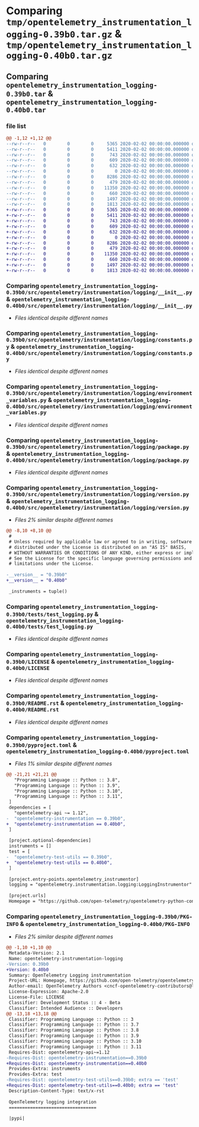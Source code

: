 # Comparing `tmp/opentelemetry_instrumentation_logging-0.39b0.tar.gz` & `tmp/opentelemetry_instrumentation_logging-0.40b0.tar.gz`

## Comparing `opentelemetry_instrumentation_logging-0.39b0.tar` & `opentelemetry_instrumentation_logging-0.40b0.tar`

### file list

```diff
@@ -1,12 +1,12 @@
--rw-r--r--   0        0        0     5365 2020-02-02 00:00:00.000000 opentelemetry_instrumentation_logging-0.39b0/src/opentelemetry/instrumentation/logging/__init__.py
--rw-r--r--   0        0        0     5411 2020-02-02 00:00:00.000000 opentelemetry_instrumentation_logging-0.39b0/src/opentelemetry/instrumentation/logging/constants.py
--rw-r--r--   0        0        0      743 2020-02-02 00:00:00.000000 opentelemetry_instrumentation_logging-0.39b0/src/opentelemetry/instrumentation/logging/environment_variables.py
--rw-r--r--   0        0        0      609 2020-02-02 00:00:00.000000 opentelemetry_instrumentation_logging-0.39b0/src/opentelemetry/instrumentation/logging/package.py
--rw-r--r--   0        0        0      632 2020-02-02 00:00:00.000000 opentelemetry_instrumentation_logging-0.39b0/src/opentelemetry/instrumentation/logging/version.py
--rw-r--r--   0        0        0        0 2020-02-02 00:00:00.000000 opentelemetry_instrumentation_logging-0.39b0/tests/__init__.py
--rw-r--r--   0        0        0     8286 2020-02-02 00:00:00.000000 opentelemetry_instrumentation_logging-0.39b0/tests/test_logging.py
--rw-r--r--   0        0        0      479 2020-02-02 00:00:00.000000 opentelemetry_instrumentation_logging-0.39b0/.gitignore
--rw-r--r--   0        0        0    11350 2020-02-02 00:00:00.000000 opentelemetry_instrumentation_logging-0.39b0/LICENSE
--rw-r--r--   0        0        0      660 2020-02-02 00:00:00.000000 opentelemetry_instrumentation_logging-0.39b0/README.rst
--rw-r--r--   0        0        0     1497 2020-02-02 00:00:00.000000 opentelemetry_instrumentation_logging-0.39b0/pyproject.toml
--rw-r--r--   0        0        0     1813 2020-02-02 00:00:00.000000 opentelemetry_instrumentation_logging-0.39b0/PKG-INFO
+-rw-r--r--   0        0        0     5365 2020-02-02 00:00:00.000000 opentelemetry_instrumentation_logging-0.40b0/src/opentelemetry/instrumentation/logging/__init__.py
+-rw-r--r--   0        0        0     5411 2020-02-02 00:00:00.000000 opentelemetry_instrumentation_logging-0.40b0/src/opentelemetry/instrumentation/logging/constants.py
+-rw-r--r--   0        0        0      743 2020-02-02 00:00:00.000000 opentelemetry_instrumentation_logging-0.40b0/src/opentelemetry/instrumentation/logging/environment_variables.py
+-rw-r--r--   0        0        0      609 2020-02-02 00:00:00.000000 opentelemetry_instrumentation_logging-0.40b0/src/opentelemetry/instrumentation/logging/package.py
+-rw-r--r--   0        0        0      632 2020-02-02 00:00:00.000000 opentelemetry_instrumentation_logging-0.40b0/src/opentelemetry/instrumentation/logging/version.py
+-rw-r--r--   0        0        0        0 2020-02-02 00:00:00.000000 opentelemetry_instrumentation_logging-0.40b0/tests/__init__.py
+-rw-r--r--   0        0        0     8286 2020-02-02 00:00:00.000000 opentelemetry_instrumentation_logging-0.40b0/tests/test_logging.py
+-rw-r--r--   0        0        0      479 2020-02-02 00:00:00.000000 opentelemetry_instrumentation_logging-0.40b0/.gitignore
+-rw-r--r--   0        0        0    11350 2020-02-02 00:00:00.000000 opentelemetry_instrumentation_logging-0.40b0/LICENSE
+-rw-r--r--   0        0        0      660 2020-02-02 00:00:00.000000 opentelemetry_instrumentation_logging-0.40b0/README.rst
+-rw-r--r--   0        0        0     1497 2020-02-02 00:00:00.000000 opentelemetry_instrumentation_logging-0.40b0/pyproject.toml
+-rw-r--r--   0        0        0     1813 2020-02-02 00:00:00.000000 opentelemetry_instrumentation_logging-0.40b0/PKG-INFO
```

### Comparing `opentelemetry_instrumentation_logging-0.39b0/src/opentelemetry/instrumentation/logging/__init__.py` & `opentelemetry_instrumentation_logging-0.40b0/src/opentelemetry/instrumentation/logging/__init__.py`

 * *Files identical despite different names*

### Comparing `opentelemetry_instrumentation_logging-0.39b0/src/opentelemetry/instrumentation/logging/constants.py` & `opentelemetry_instrumentation_logging-0.40b0/src/opentelemetry/instrumentation/logging/constants.py`

 * *Files identical despite different names*

### Comparing `opentelemetry_instrumentation_logging-0.39b0/src/opentelemetry/instrumentation/logging/environment_variables.py` & `opentelemetry_instrumentation_logging-0.40b0/src/opentelemetry/instrumentation/logging/environment_variables.py`

 * *Files identical despite different names*

### Comparing `opentelemetry_instrumentation_logging-0.39b0/src/opentelemetry/instrumentation/logging/package.py` & `opentelemetry_instrumentation_logging-0.40b0/src/opentelemetry/instrumentation/logging/package.py`

 * *Files identical despite different names*

### Comparing `opentelemetry_instrumentation_logging-0.39b0/src/opentelemetry/instrumentation/logging/version.py` & `opentelemetry_instrumentation_logging-0.40b0/src/opentelemetry/instrumentation/logging/version.py`

 * *Files 2% similar despite different names*

```diff
@@ -8,10 +8,10 @@
 #
 # Unless required by applicable law or agreed to in writing, software
 # distributed under the License is distributed on an "AS IS" BASIS,
 # WITHOUT WARRANTIES OR CONDITIONS OF ANY KIND, either express or implied.
 # See the License for the specific language governing permissions and
 # limitations under the License.
 
-__version__ = "0.39b0"
+__version__ = "0.40b0"
 
 _instruments = tuple()
```

### Comparing `opentelemetry_instrumentation_logging-0.39b0/tests/test_logging.py` & `opentelemetry_instrumentation_logging-0.40b0/tests/test_logging.py`

 * *Files identical despite different names*

### Comparing `opentelemetry_instrumentation_logging-0.39b0/LICENSE` & `opentelemetry_instrumentation_logging-0.40b0/LICENSE`

 * *Files identical despite different names*

### Comparing `opentelemetry_instrumentation_logging-0.39b0/README.rst` & `opentelemetry_instrumentation_logging-0.40b0/README.rst`

 * *Files identical despite different names*

### Comparing `opentelemetry_instrumentation_logging-0.39b0/pyproject.toml` & `opentelemetry_instrumentation_logging-0.40b0/pyproject.toml`

 * *Files 1% similar despite different names*

```diff
@@ -21,21 +21,21 @@
   "Programming Language :: Python :: 3.8",
   "Programming Language :: Python :: 3.9",
   "Programming Language :: Python :: 3.10",
   "Programming Language :: Python :: 3.11",
 ]
 dependencies = [
   "opentelemetry-api ~= 1.12",
-  "opentelemetry-instrumentation == 0.39b0",
+  "opentelemetry-instrumentation == 0.40b0",
 ]
 
 [project.optional-dependencies]
 instruments = []
 test = [
-  "opentelemetry-test-utils == 0.39b0",
+  "opentelemetry-test-utils == 0.40b0",
 ]
 
 [project.entry-points.opentelemetry_instrumentor]
 logging = "opentelemetry.instrumentation.logging:LoggingInstrumentor"
 
 [project.urls]
 Homepage = "https://github.com/open-telemetry/opentelemetry-python-contrib/tree/main/instrumentation/opentelemetry-instrumentation-logging"
```

### Comparing `opentelemetry_instrumentation_logging-0.39b0/PKG-INFO` & `opentelemetry_instrumentation_logging-0.40b0/PKG-INFO`

 * *Files 2% similar despite different names*

```diff
@@ -1,10 +1,10 @@
 Metadata-Version: 2.1
 Name: opentelemetry-instrumentation-logging
-Version: 0.39b0
+Version: 0.40b0
 Summary: OpenTelemetry Logging instrumentation
 Project-URL: Homepage, https://github.com/open-telemetry/opentelemetry-python-contrib/tree/main/instrumentation/opentelemetry-instrumentation-logging
 Author-email: OpenTelemetry Authors <cncf-opentelemetry-contributors@lists.cncf.io>
 License-Expression: Apache-2.0
 License-File: LICENSE
 Classifier: Development Status :: 4 - Beta
 Classifier: Intended Audience :: Developers
@@ -13,18 +13,18 @@
 Classifier: Programming Language :: Python :: 3
 Classifier: Programming Language :: Python :: 3.7
 Classifier: Programming Language :: Python :: 3.8
 Classifier: Programming Language :: Python :: 3.9
 Classifier: Programming Language :: Python :: 3.10
 Classifier: Programming Language :: Python :: 3.11
 Requires-Dist: opentelemetry-api~=1.12
-Requires-Dist: opentelemetry-instrumentation==0.39b0
+Requires-Dist: opentelemetry-instrumentation==0.40b0
 Provides-Extra: instruments
 Provides-Extra: test
-Requires-Dist: opentelemetry-test-utils==0.39b0; extra == 'test'
+Requires-Dist: opentelemetry-test-utils==0.40b0; extra == 'test'
 Description-Content-Type: text/x-rst
 
 OpenTelemetry logging integration
 =================================
 
 |pypi|
```

